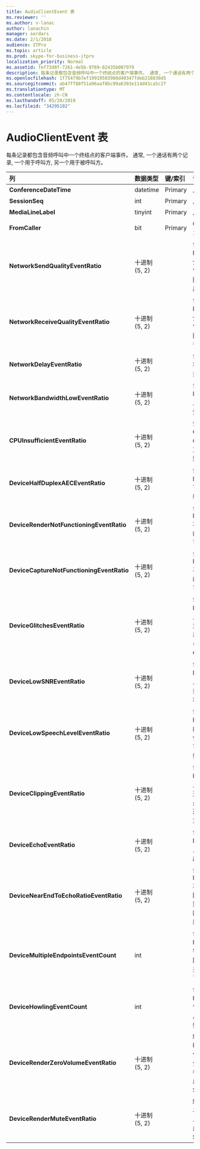 ```yaml
---
title: AudioClientEvent 表
ms.reviewer: ''
ms.author: v-lanac
author: lanachin
manager: serdars
ms.date: 2/1/2018
audience: ITPro
ms.topic: article
ms.prod: skype-for-business-itpro
localization_priority: Normal
ms.assetid: fef73d8f-7261-4e5b-9769-82435b007979
description: 每条记录都包含音频呼叫中一个终结点的客户端事件。 通常, 一个通话有两个记录, 一个用于呼叫方, 另一个用于被呼叫方。
ms.openlocfilehash: 1f754f9b7ef19919503988d40347fdeb218830d5
ms.sourcegitcommit: ab47ff88f51a96aaf8bc99a6303e114d41ca5c2f
ms.translationtype: MT
ms.contentlocale: zh-CN
ms.lasthandoff: 05/20/2019
ms.locfileid: "34295102"
---
```

# <a name="audioclientevent-table"></a>AudioClientEvent 表
 
每条记录都包含音频呼叫中一个终结点的客户端事件。 通常, 一个通话有两个记录, 一个用于呼叫方, 另一个用于被呼叫方。
  
|**列**|**数据类型**|**键/索引**|**详细信息**|
|:-----|:-----|:-----|:-----|
|**ConferenceDateTime** <br/> |datetime  <br/> |Primary  <br/> |从[MediaLine 表](medialine-0.md)中引用。  <br/> |
|**SessionSeq** <br/> |int  <br/> |Primary  <br/> |从[MediaLine 表](medialine-0.md)中引用。  <br/> |
|**MediaLineLabel** <br/> |tinyint  <br/> |Primary  <br/> |从[MediaLine 表](medialine-0.md)中引用。  <br/> |
|**FromCaller** <br/> |bit  <br/> |Primary  <br/> |0: 被调用方的数据  <br/> 1: 调用方的数据  <br/> |
|**NetworkSendQualityEventRatio** <br/> |十进制 (5, 2)  <br/> | <br/> |会话百分比为 "坏" 状态引发 NetworkSendQuality 事件的百分比。  <br/> "抖动" 或 "数据包丢失" 方面的网络质量非常严重, 影响音频的质量。  <br/> |
|**NetworkReceiveQualityEventRatio** <br/> |十进制 (5, 2)  <br/> | <br/> |会话百分比为 "坏" 状态引发 ReceiveSendQuality 事件的百分比。  <br/> "抖动" 或 "数据包丢失" 方面的网络质量非常严重, 影响了接收音频的质量。  <br/> |
|**NetworkDelayEventRatio** <br/> |十进制 (5, 2)  <br/> | <br/> |会话百分比延迟事件针对 "错误" 状态引发。 网络延迟非常严重, 并通过阻止交互式通信影响体验  <br/> |
|**NetworkBandwidthLowEventRatio** <br/> |十进制 (5, 2)  <br/> | <br/> |会话百分比为 "坏" 状态引发 LowBandwidth 事件的百分比。 可用带宽不足以获得可接受的语音体验。  <br/> |
|**CPUInsufficientEventRatio** <br/> |十进制 (5, 2)  <br/> | <br/> |会话百分比为 "坏" 状态引发的 CPU 事件不足。 没有足够的 CPU 周期用于处理当前形式和正在使用的应用程序。 这将导致音频通道出现扭曲。  <br/> |
|**DeviceHalfDuplexAECEventRatio** <br/> |十进制 (5, 2)  <br/> | <br/> |会话百分比为 "坏" 状态引发 DeviceHalfDuplexAEC 事件的百分比。 为了防止回声, 系统已输入半双工。  <br/> |
|**DeviceRenderNotFunctioningEventRatio** <br/> |十进制 (5, 2)  <br/> | <br/> |会话百分比为 "坏" 状态引发 DeviceRenderNotFunctioning 事件的百分比。 当前用于会话的渲染设备不能正常工作。 这可能会导致单向音频问题。  <br/> |
|**DeviceCaptureNotFunctioningEventRatio** <br/> |十进制 (5, 2)  <br/> | <br/> |会话百分比为 "坏" 状态引发 DeviceCaptureNotFunctioning 事件的百分比。 当前用于会话的捕获设备不能正常工作。 这可能会导致单向音频问题。  <br/> |
|**DeviceGlitchesEventRatio** <br/> |十进制 (5, 2)  <br/> | <br/> |会话百分比为 "坏" 状态引发 DeviceGlitches 事件的百分比。 呈现导致扭曲的音频有严重的难题。 这些故障可能由驱动程序问题、延期过程调用 (DPC) 风暴 (驱动程序) 和高 CPU 使用率导致。  <br/> |
|**DeviceLowSNREventRatio** <br/> |十进制 (5, 2)  <br/> | <br/> |会话百分比为 "坏" 状态引发 DeviceLowSNR 事件的百分比。 捕获质量非常差, 很大噪音, 或者用户距离麦克风太远。 这将导致扭曲。  <br/> |
|**DeviceLowSpeechLevelEventRatio** <br/> |十进制 (5, 2)  <br/> | <br/> |会话百分比为 "坏" 状态引发 DeviceLowSpeechLevel 事件的百分比。 用户的语音级别太低, 系统无法再进一步增加。 这可能会导致扭曲或视为单向音频。  <br/> |
|**DeviceClippingEventRatio** <br/> |十进制 (5, 2)  <br/> | <br/> |会话百分比为 "坏" 状态引发 DeviceClipping 事件的百分比。  <br/> 近距离的语音剪辑时, 麦克风的最大声音将因剪辑而被听到。 避免接近结束的麦克风剪辑非常重要。  <br/> |
|**DeviceEchoEventRatio** <br/> |十进制 (5, 2)  <br/> | <br/> |会话百分比为 "坏" 状态引发 DeviceEchoEvent 事件的百分比。 设备或安装程序导致回声超出了系统进行补偿的能力。  <br/> |
|**DeviceNearEndToEchoRatioEventRatio** <br/> |十进制 (5, 2)  <br/> | <br/> |会话百分比为 "坏" 状态引发 DeviceNearEndToEchoRatio 事件的百分比。 与正在捕获的回显相比, 用户的语音太低, 这会影响用户体验, 因为它限制了中断用户的难易程度。 缩小扬声器音量, 将麦克风移近讲话者。  <br/> |
|**DeviceMultipleEndpointsEventCount** <br/> |int  <br/> ||会话期间的次数 DeviceMultipleEndpoints 事件针对 "错误" 状态引发。 检测到同一会话中有多个音频终结点, 并且系统通过减少呈现音量进行了补偿。  <br/> |
|**DeviceHowlingEventCount** <br/> |int  <br/> | <br/> |会话期间的次数 DeviceHowlingEvent 事件针对 "错误" 状态引发。 检测到音频反馈循环 (由多个终结点共享音频路径引起)。  <br/> |
|**DeviceRenderZeroVolumeEventRatio** <br/> |十进制 (5, 2)  <br/> ||触发 DeviceRenderZeroVolume 事件以处于 "错误" 状态的会话百分比。 呈现设备已设置为零卷。  <br/> 此列已在 Microsoft Lync Server 2013 中引入。  <br/> |
|**DeviceRenderMuteEventRatio** <br/> |十进制 (5, 2)  <br/> ||触发 DeviceRenderMute 事件以处于 "错误" 状态的会话百分比。 呈现设备已静音。  <br/> 此列已在 Microsoft Lync Server 2013 中引入。  <br/> |
   

